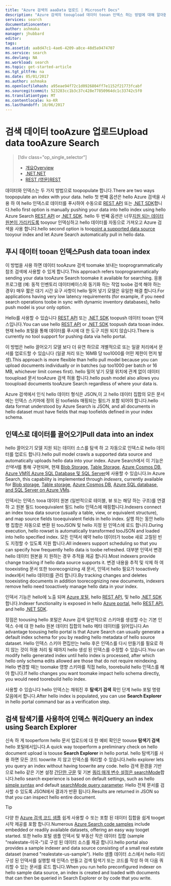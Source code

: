 ```yaml
---
title: "Azure 검색의 aaaData 업로드 | Microsoft Docs"
description: "Azure 검색의 tooupload 데이터 tooan 인덱스 하는 방법에 대해 알아봅니다."
services: search
documentationcenter: 
author: ashmaka
manager: jhubbard
editor: 
tags: 
ms.assetid: aa8d47c1-4ae6-4209-a8ce-48d5a9474707
ms.service: search
ms.devlang: NA
ms.workload: search
ms.topic: get-started-article
ms.tgt_pltfrm: na
ms.date: 05/01/2017
ms.author: ashmaka
ms.openlocfilehash: a95eae94f72c1d0926804ff7e1152f21773fcabf
ms.sourcegitcommit: 523283cc1b3c37c428e77850964dc1c33742c5f0
ms.translationtype: MT
ms.contentlocale: ko-KR
ms.lasthandoff: 10/06/2017
---
```

# <a name="upload-data-tooazure-search"></a><span data-ttu-id="4854a-103">검색 데이터 tooAzure 업로드</span><span class="sxs-lookup"><span data-stu-id="4854a-103">Upload data tooAzure Search</span></span>
> [!div class="op_single_selector"]
> * [<span data-ttu-id="4854a-104">개요</span><span class="sxs-lookup"><span data-stu-id="4854a-104">Overview</span></span>](search-what-is-data-import.md)
> * [<span data-ttu-id="4854a-105">.NET</span><span class="sxs-lookup"><span data-stu-id="4854a-105">.NET</span></span>](search-import-data-dotnet.md)
> * [<span data-ttu-id="4854a-106">REST (영문)</span><span class="sxs-lookup"><span data-stu-id="4854a-106">REST</span></span>](search-import-data-rest-api.md)
> 
> 

<span data-ttu-id="4854a-107">데이터와 인덱스는 두 가지 방법으로 toopopulate 합니다.</span><span class="sxs-lookup"><span data-stu-id="4854a-107">There are two ways toopopulate an index with your data.</span></span> <span data-ttu-id="4854a-108">hello 첫 번째 옵션은 hello Azure 검색을 사용 하 여 hello 인덱스로 데이터를 푸시하여 수동으로 [REST API](search-import-data-rest-api.md) 또는 [.NET SDK](search-import-data-dotnet.md)합니다.</span><span class="sxs-lookup"><span data-stu-id="4854a-108">hello first option is manually pushing your data into hello index using hello Azure Search [REST API](search-import-data-rest-api.md) or [.NET SDK](search-import-data-dotnet.md).</span></span> <span data-ttu-id="4854a-109">hello 두 번째 옵션은 너무[지원 되는 데이터 원본이 가리키도록](search-indexer-overview.md) tooyour 인덱싱하고 hello 데이터를 자동으로 가져오고 Azure 검색을 사용 합니다.</span><span class="sxs-lookup"><span data-stu-id="4854a-109">hello second option is too[point a supported data source](search-indexer-overview.md) tooyour index and let Azure Search automatically pull in hello data.</span></span>

## <a name="push-data-tooan-index"></a><span data-ttu-id="4854a-110">푸시 데이터 tooan 인덱스</span><span class="sxs-lookup"><span data-stu-id="4854a-110">Push data tooan index</span></span>
<span data-ttu-id="4854a-111">이 방법을 사용 하면 데이터 tooAzure 검색 toomake 보내는 tooprogrammatically 참조 검색에 사용할 수 있게 합니다.</span><span class="sxs-lookup"><span data-stu-id="4854a-111">This approach refers tooprogrammatically sending your data tooAzure Search toomake it available for searching.</span></span> <span data-ttu-id="4854a-112">응용 프로그램 (예: 동적 인벤토리 데이터베이스와 동기화 하는 작업 toobe 검색 해야 하는 경우) 매우 짧은 대기 시간 요구 사항이 hello 밀어 넣기 모델은 유일한 해결 합니다.</span><span class="sxs-lookup"><span data-stu-id="4854a-112">For applications having very low latency requirements (for example, if you need search operations toobe in sync with dynamic inventory databases), hello push model is your only option.</span></span>

<span data-ttu-id="4854a-113">Hello를 사용할 수 있습니다 [REST API](https://docs.microsoft.com/rest/api/searchservice/AddUpdate-or-Delete-Documents) 또는 [.NET SDK](search-import-data-dotnet.md) toopush 데이터 tooan 인덱스입니다.</span><span class="sxs-lookup"><span data-stu-id="4854a-113">You can use hello [REST API](https://docs.microsoft.com/rest/api/searchservice/AddUpdate-or-Delete-Documents) or [.NET SDK](search-import-data-dotnet.md) toopush data tooan index.</span></span> <span data-ttu-id="4854a-114">현재 hello 포털을 통해 데이터를 푸시에 대 한 도구 지원 되지 않습니다.</span><span class="sxs-lookup"><span data-stu-id="4854a-114">There is currently no tool support for pushing data via hello portal.</span></span>

<span data-ttu-id="4854a-115">이 방법은 hello 끌어오기 모델 보다 더 유연 하므로 개별적으로 또는 일괄 처리에서 문서를 업로드할 수 있습니다 (일괄 처리 또는 16MB 당 too1000를 어떤 제한이 먼저 발생).</span><span class="sxs-lookup"><span data-stu-id="4854a-115">This approach is more flexible than hello pull model because you can upload documents individually or in batches (up too1000 per batch or 16 MB, whichever limit comes first).</span></span> <span data-ttu-id="4854a-116">hello 밀어 넣기 모델 위치에 관계 없이 데이터 tooupload 문서 tooAzure 검색 허용 합니다.</span><span class="sxs-lookup"><span data-stu-id="4854a-116">hello push model also allows you tooupload documents tooAzure Search regardless of where your data is.</span></span>

<span data-ttu-id="4854a-117">Azure 검색에서 인식 hello 데이터 형식은 JSON,이 고 hello 데이터 집합의 모든 문서에는 인덱스 스키마에 정의 된 toofields 매핑되는 필드가 포함 되어야 합니다.</span><span class="sxs-lookup"><span data-stu-id="4854a-117">hello data format understood by Azure Search is JSON, and all documents in hello dataset must have fields that map toofields defined in your index schema.</span></span> 

## <a name="pull-data-into-an-index"></a><span data-ttu-id="4854a-118">인덱스로 데이터를 끌어오기</span><span class="sxs-lookup"><span data-stu-id="4854a-118">Pull data into an index</span></span>
<span data-ttu-id="4854a-119">hello 끌어오기 모델 지원 되는 데이터 소스를 탐색 하 고 자동으로 인덱스로 hello 데이터를 업로드 합니다.</span><span class="sxs-lookup"><span data-stu-id="4854a-119">hello pull model crawls a supported data source and automatically uploads hello data into your index.</span></span> <span data-ttu-id="4854a-120">Azure Search에서 이 기능은 *인덱서*를 통해 구현되며, 현재 [Blob Storage](search-howto-indexing-azure-blob-storage.md), [Table Storage](search-howto-indexing-azure-tables.md), [Azure Cosmos DB](http://aka.ms/documentdb-search-indexer), [Azure VM의 Azure SQL Database 및 SQL Server](search-howto-connecting-azure-sql-database-to-azure-search-using-indexers.md)에 사용할 수 있습니다.</span><span class="sxs-lookup"><span data-stu-id="4854a-120">In Azure Search, this capability is implemented through *indexers*, currently available for [Blob storage](search-howto-indexing-azure-blob-storage.md), [Table storage](search-howto-indexing-azure-tables.md), [Azure Cosmos DB](http://aka.ms/documentdb-search-indexer), [Azure SQL database, and SQL Server on Azure VMs](search-howto-connecting-azure-sql-database-to-azure-search-using-indexers.md).</span></span> 

<span data-ttu-id="4854a-121">인덱서는 인덱스 tooa 데이터 원본 (일반적으로 테이블, 뷰 또는 해당 하는 구조)를 연결 하 고 원본 필드 tooequivalent 필드 hello 인덱스에 매핑합니다.</span><span class="sxs-lookup"><span data-stu-id="4854a-121">Indexers connect an index tooa data source (usually a table, view, or equivalent structure), and map source fields tooequivalent fields in hello index.</span></span> <span data-ttu-id="4854a-122">실행 하는 동안 hello 행 집합은 자동으로 변환 된 tooJSON 및 hello 지정 된 인덱스에 로드 합니다.</span><span class="sxs-lookup"><span data-stu-id="4854a-122">During execution, hello rowset is automatically transformed tooJSON and loaded into hello specified index.</span></span> <span data-ttu-id="4854a-123">모든 인덱서 예약 hello 데이터가 toobe 새로 고칠된 빈도 지정할 수 있도록 지원 합니다.</span><span class="sxs-lookup"><span data-stu-id="4854a-123">All indexers support scheduling so that you can specify how frequently hello data is toobe refreshed.</span></span> <span data-ttu-id="4854a-124">대부분 인덱서 변경 hello 데이터 원본을 지 원하는 경우 추적을 제공 합니다.</span><span class="sxs-lookup"><span data-stu-id="4854a-124">Most indexers provide change tracking if hello data source supports it.</span></span> <span data-ttu-id="4854a-125">변경 내용을 추적 및 삭제 하 여 tooexisting 문서 또한 toorecognizing 새 문서, 인덱서 hello 필요가 tooactively index에서 hello 데이터를 관리 합니다.</span><span class="sxs-lookup"><span data-stu-id="4854a-125">By tracking changes and deletes tooexisting documents in addition toorecognizing new documents, indexers remove hello need tooactively manage hello data in your index.</span></span> 

<span data-ttu-id="4854a-126">인덱서 기능은 hello에 노출 되며 [Azure 포털](search-import-data-portal.md), hello [REST API](/rest/api/searchservice/Indexer-operations), 및 hello [.NET SDK](/dotnet/api/microsoft.azure.search.indexersoperations)합니다.</span><span class="sxs-lookup"><span data-stu-id="4854a-126">Indexer functionality is exposed in hello [Azure portal](search-import-data-portal.md), hello [REST API](/rest/api/searchservice/Indexer-operations), and hello [.NET SDK](/dotnet/api/microsoft.azure.search.indexersoperations).</span></span> 

<span data-ttu-id="4854a-127">장점은 toousing hello 포털은 Azure 검색 일반적으로 스키마를 생성할 수는 기본 인덱스 수에 대 한 hello 원본 데이터 집합의 hello 메타 데이터를 읽어입니다.</span><span class="sxs-lookup"><span data-stu-id="4854a-127">An advantage toousing hello portal is that Azure Search can usually generate a default index schema for you by reading hello metadata of hello source dataset.</span></span> <span data-ttu-id="4854a-128">Hello 인덱스 스키마 편집만는 hello 후은 인덱스를 다시 만들기를 필요로 하지 않는 것이 허용 처리 될 때까지 hello 생성 된 인덱스를 수정할 수 있습니다.</span><span class="sxs-lookup"><span data-stu-id="4854a-128">You can modify hello generated index until hello index is processed, after which hello only schema edits allowed are those that do not require reindexing.</span></span> <span data-ttu-id="4854a-129">Hello 변경할 때는 toomake 영향 스키마를 직접 hello, toorebuild hello 인덱스를 해야 합니다.</span><span class="sxs-lookup"><span data-stu-id="4854a-129">If hello changes you want toomake impact hello schema directly, you would need toorebuild hello index.</span></span> 

<span data-ttu-id="4854a-130">사용할 수 있습니다 hello 인덱스는 채워진 후 **탐색기 검색** 확인 단계 hello 포털 명령 모음에서 합니다.</span><span class="sxs-lookup"><span data-stu-id="4854a-130">After hello index is populated, you can use **Search Explorer** in hello portal command bar as a verification step.</span></span>

## <a name="query-an-index-using-search-explorer"></a><span data-ttu-id="4854a-131">검색 탐색기를 사용하여 인덱스 쿼리</span><span class="sxs-lookup"><span data-stu-id="4854a-131">Query an index using Search Explorer</span></span>

<span data-ttu-id="4854a-132">신속 하 게 tooperform hello 문서 업로드에 대 한 예비 확인은 toouse **탐색기 검색** hello 포털에서입니다.</span><span class="sxs-lookup"><span data-stu-id="4854a-132">A quick way tooperform a preliminary check on hello document upload is toouse **Search Explorer** in hello portal.</span></span> <span data-ttu-id="4854a-133">hello 탐색기를 사용 하면 모든 코드 toowrite 지 않고 인덱스를 쿼리할 수 있습니다.</span><span class="sxs-lookup"><span data-stu-id="4854a-133">hello explorer lets you query an index without having toowrite any code.</span></span> <span data-ttu-id="4854a-134">hello 검색 환경을 기반으로 hello 같은 기본 설정 [간단한 구문](/rest/api/searchservice/simple-query-syntax-in-azure-search) 및 기본 [쿼리 매개 변수 설정은 searchMode](/rest/api/searchservice/search-documents)합니다.</span><span class="sxs-lookup"><span data-stu-id="4854a-134">hello search experience is based on default settings, such as hello [simple syntax](/rest/api/searchservice/simple-query-syntax-in-azure-search) and default [searchMode query parameter](/rest/api/searchservice/search-documents).</span></span> <span data-ttu-id="4854a-135">Hello 전체 문서를 검사할 수 있도록 JSON에서 결과가 반환 됩니다.</span><span class="sxs-lookup"><span data-stu-id="4854a-135">Results are returned in JSON so that you can inspect hello entire document.</span></span>

> [!TIP]
> <span data-ttu-id="4854a-136">다양 한 [Azure 검색 코드 샘플](https://github.com/Azure-Samples/?utf8=%E2%9C%93&query=search) 쉽게 사용할 수 또는 포함 된 데이터 집합을 쉽게 tooget 시작 제공를 포함 합니다.</span><span class="sxs-lookup"><span data-stu-id="4854a-136">Numerous [Azure Search code samples](https://github.com/Azure-Samples/?utf8=%E2%9C%93&query=search) include embedded or readily available datasets, offering an easy way tooget started.</span></span> <span data-ttu-id="4854a-137">또한 hello 포털 샘플 인덱서 및 부동산 작은 데이터 집합 (sample "realestate-미국-")로 구성 된 데이터 소스를 제공 합니다.</span><span class="sxs-lookup"><span data-stu-id="4854a-137">hello portal also provides a sample indexer and data source consisting of a small real estate dataset (named "realestate-us-sample").</span></span> <span data-ttu-id="4854a-138">Hello 샘플 데이터 소스에서 hello 미리 구성 된 인덱서를 실행할 때 인덱스 만들고 검색 탐색기 또는 코드를 작성 하 여 다음 쿼리할 수 있는 문서를 로드 합니다.</span><span class="sxs-lookup"><span data-stu-id="4854a-138">When you run hello preconfigured indexer on hello sample data source, an index is created and loaded with documents that can then be queried in Search Explorer or by code that you write.</span></span>
